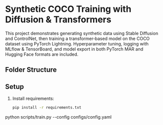 # Synthetic COCO Training with Diffusion & Transformers

This project demonstrates generating synthetic data using Stable Diffusion and ControlNet, then training a transformer‑based model on the COCO dataset using PyTorch Lightning. Hyperparameter tuning, logging with MLflow & TensorBoard, and model export in both PyTorch MAR and Hugging Face formats are included.

## Folder Structure


## Setup

1. Install requirements:
   ```bash
   pip install -r requirements.txt

python scripts/train.py --config configs/config.yaml
